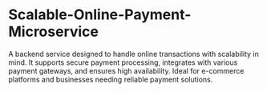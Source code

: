 # Scalable-Online-Payment-Microservice
A backend service designed to handle online transactions with scalability in mind. It supports secure payment processing, integrates with various payment gateways, and ensures high availability. Ideal for e-commerce platforms and businesses needing reliable payment solutions.
